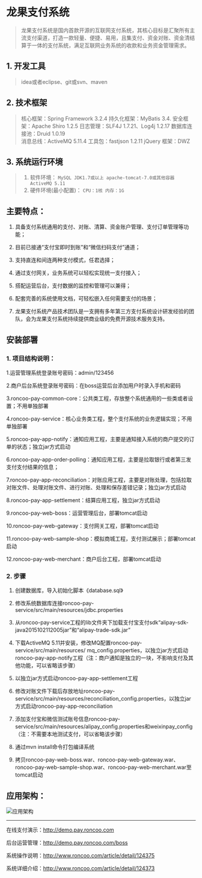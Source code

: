 # 龙果支付系统

>龙果支付系统是国内首款开源的互联网支付系统，其核心目标是汇聚所有主流支付渠道，打造一款轻量、便捷、易用，且集支付、资金对账、资金清结算于一体的支付系统，满足互联网业务系统的收款和业务资金管理需求。

## 1. 开发工具
>idea或者eclipse、git或svn、maven

## 2. 技术框架
>核心框架：Spring Framework 3.2.4
持久化框架：MyBatis 3.4.
安全框架：Apache Shiro 1.2.5
日志管理：SLF4J 1.7.21、Log4j 1.2.17
数据库连接池：Druid 1.0.19    
消息总线：ActiveMQ 5.11.4
工具包：fastjson 1.2.11 
jQuery 框架：DWZ

## 3. 系统运行环境
>1. 软件环境：
    `MySQL
    JDK1.7或以上
    apache-tomcat-7.0或其他容器
    ActiveMQ 5.11`
>2. 硬件环境(最小配置)：
    `CPU：1核
    内存：1G`

## 主要特点：

1. 具备支付系统通用的支付、对账、清算、资金账户管理、支付订单管理等功能；

2. 目前已接通“支付宝即时到账”和“微信扫码支付”通道；

3. 支持直连和间连两种支付模式，任君选择；

4. 通过支付网关，业务系统可以轻松实现统一支付接入；

5. 搭配运营后台，支付数据的监控和管理可以兼得；

6. 配套完善的系统使用文档，可轻松嵌入任何需要支付的场景；

7. 龙果支付系统产品技术团队是一支拥有多年第三方支付系统设计研发经验的团队，会为龙果支付系统持续提供商业级的免费开源技术服务支持。


## 安装部署

### 1. 项目结构说明：
1.运营管理系统登录账号密码：admin/123456

2.商户后台系统登录账号密码：在boss运营后台添加用户时录入手机和密码

3.roncoo-pay-common-core：公共类工程，存放整个系统通用的一些类或者设置；不用单独部署

4.roncoo-pay-service：核心业务类工程，整个支付系统的业务逻辑实现；不用单独部署

5.roncoo-pay-app-notify：通知应用工程，主要是通知接入系统的商户提交的订单的状态；独立jar方式启动

6.roncoo-pay-app-order-polling：通知应用工程，主要是拉取银行或者第三发支付支付结果的信息；

7.roncoo-pay-app-reconciliation：对账应用工程，主要是对账处理，包括拉取对账文件、处理对账文件、进行对账、处理和保存差错记录；独立jar方式启动

8.roncoo-pay-app-settlement：结算应用工程，独立jar方式启动

9.roncoo-pay-web-boss：运营管理后台，部署tomcat启动

10.roncoo-pay-web-gateway：支付网关工程，部署tomcat启动

11.roncoo-pay-web-sample-shop：模拟商城工程，支付测试展示；部署tomcat启动

12.roncoo-pay-web-merchant：商户后台工程，部署tomcat启动

### 2. 步骤
1. 创建数据库，导入初始化脚本《database.sql》

2. 修改系统数据库连接roncoo-pay-service/src/main/resources/jdbc.properties

3. 从roncoo-pay-service工程的lib文件夹下加载支付宝支付sdk“alipay-sdk-java2015102112005jar”和“alipay-trade-sdk.jar”

4. 下载ActiveMQ 5.11并安装，修改MQ配置roncoo-pay-service/src/main/resources/ mq_config.properties，以独立jar方式启动roncoo-pay-app-notify工程（注：商户通知是独立的一块，不影响支付及其他功能，可以省略该步骤）
             
5. 以独立jar方式启动roncoo-pay-app-settlement工程

6. 修改对账文件下载后存放地址roncoo-pay-service/src/main/resources/reconciliation_config.properties，以独立jar方式启动roncoo-pay-app-reconciliation
               
7. 添加支付宝和微信测试账号信息roncoo-pay-service/src/main/resources/alipay_config.properties和weixinpay_config（注：不需要本地测试支付，可以省略该步骤）

8. 通过mvn install命令打包编译系统

9. 拷贝roncoo-pay-web-boss.war、roncoo-pay-web-gateway.war、roncoo-pay-web-sample-shop.war、roncoo-pay-web-merchant.war至tomcat启动



## 应用架构：
![应用架构](http://git.oschina.net/uploads/images/2016/0726/171546_239efc3b_860625.jpeg "应用架构")

---------

在线支付演示：http://demo.pay.roncoo.com

后台运营管理：http://demo.pay.roncoo.com/boss

系统操作说明：http://www.roncoo.com/article/detail/124375

系统详细介绍：http://www.roncoo.com/article/detail/124373
